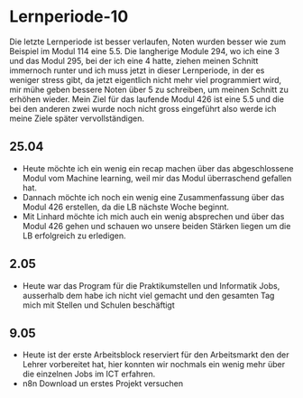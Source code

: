 
# Lernperiode-10

Die letzte Lernperiode ist besser verlaufen, Noten wurden besser wie zum Beispiel im Modul 114 eine 5.5. Die langherige Module 294, wo ich eine 3 und das Modul 295, bei der ich eine 4 hatte, ziehen meinen Schnitt immernoch runter und ich muss jetzt in dieser Lernperiode, in der es weniger stress gibt, da jetzt eigentlich nicht mehr viel programmiert wird, mir mühe geben bessere Noten über 5 zu schreiben, um meinen Schnitt zu erhöhen wieder.
Mein Ziel für das laufende Modul 426 ist eine 5.5 und die bei den anderen zwei wurde noch nicht gross eingeführt also werde ich meine Ziele später vervollständigen.

## 25.04

- Heute möchte ich ein wenig ein recap machen über das abgeschlossene Modul vom Machine learning, weil mir das Modul überraschend gefallen hat.
- Dannach möchte ich noch ein wenig eine Zusammenfassung über das Modul 426 erstellen, da die LB nächste Woche beginnt.
- Mit Linhard möchte ich mich auch ein wenig absprechen und über das Modul 426 gehen und schauen wo unsere beiden Stärken liegen um die LB erfolgreich zu erledigen.

## 2.05

- Heute war das Program für die Praktikumstellen und Informatik Jobs, ausserhalb dem habe ich nicht viel gemacht und den gesamten Tag mich mit Stellen und Schulen beschäftigt

## 9.05

- Heute ist der erste Arbeitsblock reserviert für den Arbeitsmarkt den der Lehrer vorbereitet hat, hier konnten wir nochmals ein wenig mehr über die einzelnen Jobs im ICT erfahren.
- n8n Download un erstes Projekt versuchen
